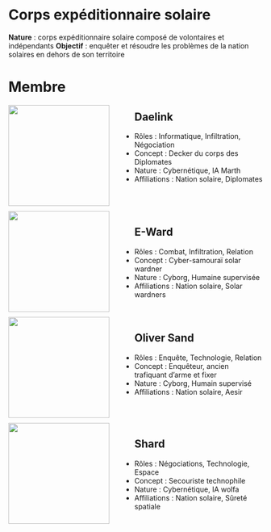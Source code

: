 # Corps expéditionnaire solaire

**Nature** : corps expéditionnaire solaire composé de volontaires et indépendants
**Objectif** : enquêter et résoudre les problèmes de la nation solaires en dehors de son territoire

# Membre

<img src="perso - daelink.png" style="float:left; height:200px; margin-right:50px; margin-bottom:10px;"/>

## Daelink

* Rôles : Informatique, Infiltration, Négociation
* Concept : Decker du corps des Diplomates
* Nature : Cybernétique, IA Marth
* Affiliations : Nation solaire, Diplomates

<br style="clear:both"/>

<img src="perso - e-ward.png" style="float:left; height:200px; margin-right:50px; margin-bottom:10px;"/>

## E-Ward

* Rôles : Combat, Infiltration, Relation
* Concept : Cyber-samouraï solar wardner
* Nature : Cyborg, Humaine supervisée
* Affiliations : Nation solaire, Solar wardners

<br style="clear:both"/>

<img src="perso - oliver sand.png" style="float:left; height:200px; margin-right:50px; margin-bottom:10px;"/>

## Oliver Sand

* Rôles : Enquête, Technologie, Relation
* Concept : Enquêteur, ancien trafiquant d’arme et fixer
* Nature : Cyborg, Humain supervisé
* Affiliations : Nation solaire, Aesir

<br style="clear:both"/>

<img src="perso - shard.png" style="float:left; height:200px; margin-right:50px; margin-bottom:10px;"/>

## Shard

* Rôles : Négociations, Technologie, Espace
* Concept : Secouriste technophile
* Nature : Cybernétique, IA wolfa
* Affiliations : Nation solaire, Sûreté spatiale

<br style="clear:both"/>

